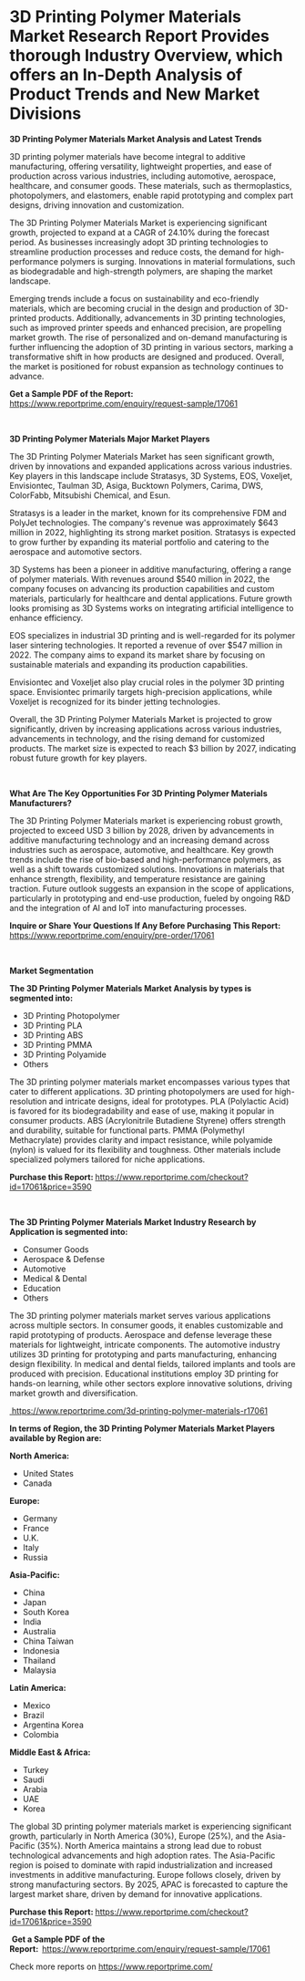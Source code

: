 <p><h1>3D Printing Polymer Materials Market Research Report Provides thorough Industry Overview, which offers an In-Depth Analysis of Product Trends and New Market Divisions</h1></p><p><strong>3D Printing Polymer Materials Market Analysis and Latest Trends</strong></p>
<p><p>3D printing polymer materials have become integral to additive manufacturing, offering versatility, lightweight properties, and ease of production across various industries, including automotive, aerospace, healthcare, and consumer goods. These materials, such as thermoplastics, photopolymers, and elastomers, enable rapid prototyping and complex part designs, driving innovation and customization.</p><p>The 3D Printing Polymer Materials Market is experiencing significant growth, projected to expand at a CAGR of 24.10% during the forecast period. As businesses increasingly adopt 3D printing technologies to streamline production processes and reduce costs, the demand for high-performance polymers is surging. Innovations in material formulations, such as biodegradable and high-strength polymers, are shaping the market landscape.</p><p>Emerging trends include a focus on sustainability and eco-friendly materials, which are becoming crucial in the design and production of 3D-printed products. Additionally, advancements in 3D printing technologies, such as improved printer speeds and enhanced precision, are propelling market growth. The rise of personalized and on-demand manufacturing is further influencing the adoption of 3D printing in various sectors, marking a transformative shift in how products are designed and produced. Overall, the market is positioned for robust expansion as technology continues to advance.</p></p>
<p><strong>Get a Sample PDF of the Report:&nbsp;</strong> <a href="https://www.reportprime.com/enquiry/request-sample/17061?utm_campaign=3510&utm_medium=2&utm_source=Github&utm_content=ia&utm_term=18032025&utm_id=3d-printing-polymer-materials">https://www.reportprime.com/enquiry/request-sample/17061</a></p>
<p>&nbsp;</p>
<p><strong>3D Printing Polymer Materials Major Market Players</strong></p>
<p><p>The 3D Printing Polymer Materials Market has seen significant growth, driven by innovations and expanded applications across various industries. Key players in this landscape include Stratasys, 3D Systems, EOS, Voxeljet, Envisiontec, Taulman 3D, Asiga, Bucktown Polymers, Carima, DWS, ColorFabb, Mitsubishi Chemical, and Esun.</p><p>Stratasys is a leader in the market, known for its comprehensive FDM and PolyJet technologies. The company's revenue was approximately $643 million in 2022, highlighting its strong market position. Stratasys is expected to grow further by expanding its material portfolio and catering to the aerospace and automotive sectors.</p><p>3D Systems has been a pioneer in additive manufacturing, offering a range of polymer materials. With revenues around $540 million in 2022, the company focuses on advancing its production capabilities and custom materials, particularly for healthcare and dental applications. Future growth looks promising as 3D Systems works on integrating artificial intelligence to enhance efficiency.</p><p>EOS specializes in industrial 3D printing and is well-regarded for its polymer laser sintering technologies. It reported a revenue of over $547 million in 2022. The company aims to expand its market share by focusing on sustainable materials and expanding its production capabilities.</p><p>Envisiontec and Voxeljet also play crucial roles in the polymer 3D printing space. Envisiontec primarily targets high-precision applications, while Voxeljet is recognized for its binder jetting technologies.</p><p>Overall, the 3D Printing Polymer Materials Market is projected to grow significantly, driven by increasing applications across various industries, advancements in technology, and the rising demand for customized products. The market size is expected to reach $3 billion by 2027, indicating robust future growth for key players.</p></p>
<p>&nbsp;</p>
<p><strong>What Are The Key Opportunities For 3D Printing Polymer Materials Manufacturers?</strong></p>
<p><p>The 3D Printing Polymer Materials market is experiencing robust growth, projected to exceed USD 3 billion by 2028, driven by advancements in additive manufacturing technology and an increasing demand across industries such as aerospace, automotive, and healthcare. Key growth trends include the rise of bio-based and high-performance polymers, as well as a shift towards customized solutions. Innovations in materials that enhance strength, flexibility, and temperature resistance are gaining traction. Future outlook suggests an expansion in the scope of applications, particularly in prototyping and end-use production, fueled by ongoing R&D and the integration of AI and IoT into manufacturing processes.</p></p>
<p><strong>Inquire or Share Your Questions If Any Before Purchasing This Report:</strong> <a href="https://www.reportprime.com/enquiry/pre-order/17061?utm_campaign=3510&utm_medium=2&utm_source=Github&utm_content=ia&utm_term=18032025&utm_id=3d-printing-polymer-materials">https://www.reportprime.com/enquiry/pre-order/17061</a></p>
<p>&nbsp;</p>
<p><strong>Market Segmentation</strong></p>
<p><strong>The 3D Printing Polymer Materials Market Analysis by types is segmented into:</strong></p>
<p><ul><li>3D Printing Photopolymer</li><li>3D Printing PLA</li><li>3D Printing ABS</li><li>3D Printing PMMA</li><li>3D Printing Polyamide</li><li>Others</li></ul></p>
<p><p>The 3D printing polymer materials market encompasses various types that cater to different applications. 3D printing photopolymers are used for high-resolution and intricate designs, ideal for prototypes. PLA (Polylactic Acid) is favored for its biodegradability and ease of use, making it popular in consumer products. ABS (Acrylonitrile Butadiene Styrene) offers strength and durability, suitable for functional parts. PMMA (Polymethyl Methacrylate) provides clarity and impact resistance, while polyamide (nylon) is valued for its flexibility and toughness. Other materials include specialized polymers tailored for niche applications.</p></p>
<p><strong>Purchase this Report:&nbsp;</strong><a href="https://www.reportprime.com/checkout?id=17061&price=3590&utm_campaign=3510&utm_medium=2&utm_source=Github&utm_content=ia&utm_term=18032025&utm_id=3d-printing-polymer-materials">https://www.reportprime.com/checkout?id=17061&price=3590</a></p>
<p>&nbsp;</p>
<p><strong>The 3D Printing Polymer Materials Market Industry Research by Application is segmented into:</strong></p>
<p><ul><li>Consumer Goods</li><li>Aerospace & Defense</li><li>Automotive</li><li>Medical & Dental</li><li>Education</li><li>Others</li></ul></p>
<p><p>The 3D printing polymer materials market serves various applications across multiple sectors. In consumer goods, it enables customizable and rapid prototyping of products. Aerospace and defense leverage these materials for lightweight, intricate components. The automotive industry utilizes 3D printing for prototyping and parts manufacturing, enhancing design flexibility. In medical and dental fields, tailored implants and tools are produced with precision. Educational institutions employ 3D printing for hands-on learning, while other sectors explore innovative solutions, driving market growth and diversification.</p></p>
<p><a href="https://www.reportprime.com/3d-printing-polymer-materials-r17061?utm_campaign=3510&utm_medium=2&utm_source=Github&utm_content=ia&utm_term=18032025&utm_id=3d-printing-polymer-materials">&nbsp;https://www.reportprime.com/3d-printing-polymer-materials-r17061</a></p>
<p><strong>In terms of Region, the 3D Printing Polymer Materials Market Players available by Region are:</strong></p>
<p>
    <p> <strong> North America: </strong>
        <ul>
            <li>United States</li>
            <li>Canada</li>
        </ul>
        </p> 
    <p> <strong> Europe: </strong>
        <ul>
            <li>Germany</li>
            <li>France</li>
            <li>U.K.</li>
            <li>Italy</li>
            <li>Russia</li>
        </ul>
        </p> 
    <p> <strong> Asia-Pacific: </strong>
        <ul>
            <li>China</li>
            <li>Japan</li>
            <li>South Korea</li>
            <li>India</li>
            <li>Australia</li>
            <li>China Taiwan</li>
            <li>Indonesia</li>
            <li>Thailand</li>
            <li>Malaysia</li>
        </ul>
        </p> 
    <p> <strong> Latin America: </strong>
        <ul>
            <li>Mexico</li>
            <li>Brazil</li>
            <li>Argentina Korea</li>
            <li>Colombia</li>
        </ul>
        </p> 
    <p> <strong> Middle East & Africa: </strong>
        <ul>
            <li>Turkey</li>
            <li>Saudi</li>
            <li>Arabia</li>
            <li>UAE</li>
            <li>Korea</li>
        </ul>
    </p>
    </p>
<p><p>The global 3D printing polymer materials market is experiencing significant growth, particularly in North America (30%), Europe (25%), and the Asia-Pacific (35%). North America maintains a strong lead due to robust technological advancements and high adoption rates. The Asia-Pacific region is poised to dominate with rapid industrialization and increased investments in additive manufacturing. Europe follows closely, driven by strong manufacturing sectors. By 2025, APAC is forecasted to capture the largest market share, driven by demand for innovative applications.</p></p>
<p><strong>Purchase this Report: </strong><a href="https://www.reportprime.com/checkout?id=17061&price=3590&utm_campaign=3510&utm_medium=2&utm_source=Github&utm_content=ia&utm_term=18032025&utm_id=3d-printing-polymer-materials">https://www.reportprime.com/checkout?id=17061&price=3590</a></p>
<p>&nbsp;<strong>Get a Sample PDF of the Report:&nbsp;&nbsp;</strong><a href="https://www.reportprime.com/enquiry/request-sample/17061?utm_campaign=3510&utm_medium=2&utm_source=Github&utm_content=ia&utm_term=18032025&utm_id=3d-printing-polymer-materials">https://www.reportprime.com/enquiry/request-sample/17061</a></p>
<p><strong></strong></p>
<p>Check more reports on <a href="https://www.reportprime.com/?utm_campaign=3510&utm_medium=2&utm_source=Github&utm_content=ia&utm_term=18032025&utm_id=3d-printing-polymer-materials">https://www.reportprime.com/</a></p>